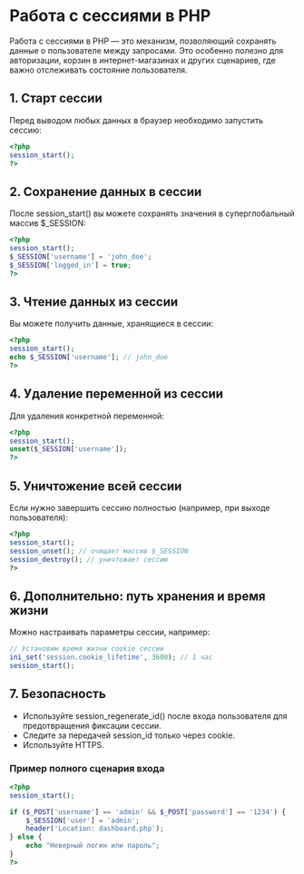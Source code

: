 # Работа с сессиями в PHP
Работа с сессиями в PHP — это механизм, позволяющий сохранять данные о пользователе между запросами. Это особенно полезно для авторизации, корзин в интернет-магазинах и других сценариев, где важно отслеживать состояние пользователя.

## 1. Старт сессии
Перед выводом любых данных в браузер необходимо запустить сессию:
```php
<?php
session_start();
?>
```

## 2. Сохранение данных в сессии
После session_start() вы можете сохранять значения в суперглобальный массив $_SESSION:
```php
<?php
session_start();
$_SESSION['username'] = 'john_doe';
$_SESSION['logged_in'] = true;
?>
```

## 3. Чтение данных из сессии
Вы можете получить данные, хранящиеся в сессии:
```php
<?php
session_start();
echo $_SESSION['username']; // john_doe
?>
```

## 4. Удаление переменной из сессии
Для удаления конкретной переменной:
```php
<?php
session_start();
unset($_SESSION['username']);
?>
```

## 5. Уничтожение всей сессии
Если нужно завершить сессию полностью (например, при выходе пользователя):
```php
<?php
session_start();
session_unset(); // очищает массив $_SESSION
session_destroy(); // уничтожает сессию
?>
```

## 6. Дополнительно: путь хранения и время жизни
Можно настраивать параметры сессии, например:
```php
// Установим время жизни cookie сессии
ini_set('session.cookie_lifetime', 3600); // 1 час
session_start();
```

## 7. Безопасность
- Используйте session_regenerate_id() после входа пользователя для предотвращения фиксации сессии.
- Следите за передачей session_id только через cookie.
- Используйте HTTPS.

### Пример полного сценария входа
```php
<?php
session_start();

if ($_POST['username'] == 'admin' && $_POST['password'] == '1234') {
    $_SESSION['user'] = 'admin';
    header('Location: dashboard.php');
} else {
    echo "Неверный логин или пароль";
}
?>
```

